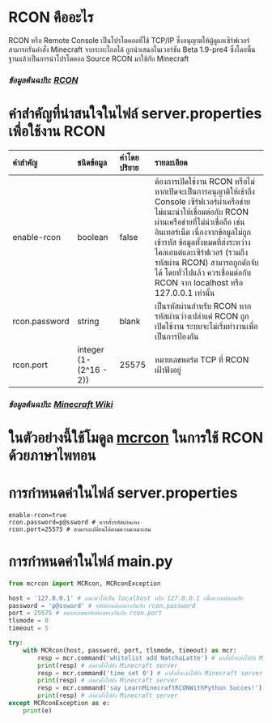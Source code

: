 # RCON คืออะไร
RCON หรือ Remote Console เป็นโปรโตคอลที่ใช้ TCP/IP ซึ่งอนุญาตให้ผู้ดูแลเซิร์ฟเวอร์สามารถรันคำสั่ง Minecraft จากระยะไกลได้ ถูกนำเสนอในเวอร์ชัน Beta 1.9-pre4 ซึ่งโดยพื้นฐานแล้วเป็นการนำโปรโตคอล Source RCON มาใช้กับ Minecraft
### _ข้อมูลต้นฉบับ: [RCON](https://wiki.vg/RCON)_
# คำสำคัญที่น่าสนใจในไฟล์ server.properties เพื่อใช้งาน RCON
|คำสำคัญ|ชนิดข้อมูล|ค่าโดยปริยาย| รายละเอียด|
|:-|:-|:-|:-|
|enable-rcon|boolean|false|ต้องการเปิดใช้งาน RCON หรือไม่ หากเปิดจะเป็นการอนุญาติให้เข้าถึง Console เซิร์ฟเวอร์ผ่าเครือข่าย ไม่แนะนำให้เชื่อมต่อกับ RCON ผ่านเครือข่ายที่ไม่น่าเชื่อถือ เช่น อินเทอร์เน็ต เนื่องจากข้อมูลไม่ถูกเข้ารหัส ข้อมูลทั้งหมดที่ส่งระหว่างไคลเอนต์และเซิร์ฟเวอร์ (รวมถึงรหัสผ่าน RCON) สามารถถูกดักจับได้ โดยทั่วไปแล้ว ควรเชื่อมต่อกับ RCON จาก localhost หรือ 127.0.0.1 เท่านั้น|
|rcon.password|string|blank|เป็นรหัสผ่านสำหรับ RCON หากรหัสผ่านว่างเปล่าแต่ RCON ถูกเปิดใช้งาน ระบบจะไม่เริ่มทำงานเพื่อเป็นการป้องกัน|
|rcon.port|integer (1-(2^16 - 2))|25575|หมายเลขพอร์ต TCP ที่ RCON เฝ้าฟังอยู่|
### _ข้อมูลต้นฉบับ: [Minecraft Wiki](https://minecraft.wiki/w/Server.properties)_
# ในตัวอย่างนี้ใช้โมดูล [mcrcon](https://pypi.org/project/mcrcon/) ในการใช้ RCON ด้วยภาษาไพทอน
# การกำหนดค่าในไฟล์ server.properties
```shell
enable-rcon=true
rcon.password=p@ssword # ควรตั้งรหัสผ่านเอง
rcon.port=25575 # สามารถเปลี่ยนได้ตามความเหมาะสม
```
# การกำหนดค่าในไฟล์ main.py
```python
from mcrcon import MCRcon, MCRconException

host = '127.0.0.1' # แนะนำให้เป็น localhost หรือ 127.0.0.1 เพื่อความปลอดภัย
password = 'p@ssword' # รหัสผ่านต้องตรงกันกับ rcon.password
port = 25575 # หมายเลขพอร์ตต้องตรงกันกับ rcon.port
tlsmode = 0
timeout = 5

try:
    with MCRcon(host, password, port, tlsmode, timeout) as mcr:
        resp = mcr.command('whitelist add NatchaLatte') # คำสั่งที่จะส่งไปยัง Minecraft server
        print(resp) # ส่งคำสั่งไปยัง Minecraft server
        resp = mcr.command('time set 0') # คำสั่งที่จะส่งไปยัง Minecraft server
        print(resp) # ส่งคำสั่งไปยัง Minecraft server
        resp = mcr.command('say LearnMinecraftRCONWithPython Succes!') # คำสั่งที่จะส่งไปยัง Minecraft server
        print(resp) # ส่งคำสั่งไปยัง Minecraft server
except MCRconException as e:
    print(e)
```
